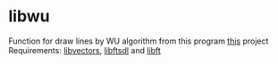 # libwu
Function for draw lines by WU algorithm from this program [this](https://github.com/Iipal/WU_Algorithm) project
Requirements: [libvectors](https://github.com/Iipal/libvectors), [libftsdl](https://github.com/Iipal/libftsdl) and [libft](https://github.com/Iipal/lft)
